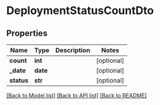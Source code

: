# DeploymentStatusCountDto

## Properties
Name | Type | Description | Notes
------------ | ------------- | ------------- | -------------
**count** | **int** |  | [optional] 
**_date** | **date** |  | [optional] 
**status** | **str** |  | [optional] 

[[Back to Model list]](../README.md#documentation-for-models) [[Back to API list]](../README.md#documentation-for-api-endpoints) [[Back to README]](../README.md)


